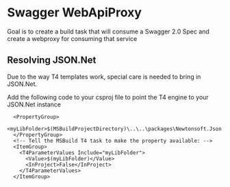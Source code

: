 Swagger WebApiProxy
============
Goal is to create a build task that will consume a Swagger 2.0 Spec and create a webproxy for consuming that service

Resolving JSON.Net
--------

Due to the way T4 templates work, special care is needed to bring in JSON.Net.

Add the following code to your csproj file to point the T4 engine to your JSON.Net instance

```
  <PropertyGroup>
    <myLibFolder>$(MSBuildProjectDirectory)\..\..\packages\Newtonsoft.Json.6.0.6\lib\net45</myLibFolder>
  </PropertyGroup>
  <!-- Tell the MSBuild T4 task to make the property available: -->
  <ItemGroup>
    <T4ParameterValues Include="myLibFolder">
      <Value>$(myLibFolder)</Value>
      <InProject>False</InProject>
    </T4ParameterValues>
  </ItemGroup>
```